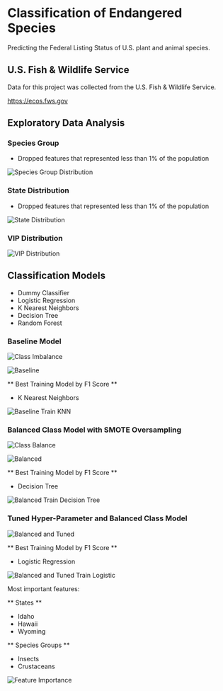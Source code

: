 # Classification of Endangered Species

Predicting the Federal Listing Status of U.S. plant and animal species.

## U.S. Fish & Wildlife Service

Data for this project was collected from the U.S. Fish & Wildlife Service.

https://ecos.fws.gov

## Exploratory Data Analysis

### Species Group

* Dropped features that represented less than 1% of the population

![Species Group Distribution](/Plots/Species_Group_Distribution.png)

### State Distribution

* Dropped features that represented less than 1% of the population

![State Distribution](/Plots/State_Distribution.png)

### VIP Distribution

![VIP Distribution](/Plots/VIP_Distribution.png)

## Classification Models

* Dummy Classifier
* Logistic Regression
* K Nearest Neighbors
* Decision Tree
* Random Forest

### Baseline Model

![Class Imbalance](/Plots/Class_Imbalance.png)

![Baseline](/Plots/Baseline.png)

** Best Training Model by F1 Score **
* K Nearest Neighbors

![Baseline Train KNN](/Plots/Baseline_Train_KNN.png)

### Balanced Class Model with SMOTE Oversampling

![Class Balance](/Plots/Class_Balance.png)

![Balanced](/Plots/Balanced.png)

** Best Training Model by F1 Score **
* Decision Tree

![Balanced Train Decision Tree](/Plots/Balanced_Train_Decision_Tree.png)

### Tuned Hyper-Parameter and Balanced Class Model

![Balanced and Tuned](/Plots/Balanced_and_Tuned.png)

** Best Training Model by F1 Score **
* Logistic Regression

![Balanced and Tuned Train Logistic](/Plots/Tuned_Train_Logistic.png)

Most important features:

** States **
* Idaho
* Hawaii
* Wyoming

** Species Groups **
* Insects
* Crustaceans

![Feature Importance](/Plots/Feature_Importance.png)
